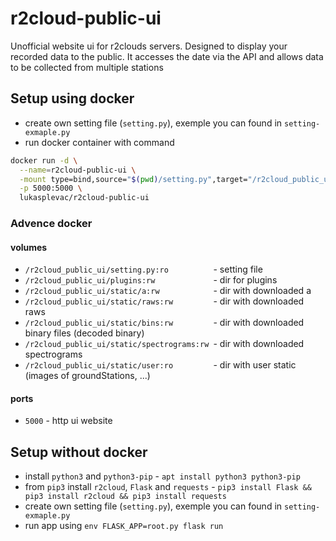 # r2cloud-public-ui
Unofficial website ui for r2clouds servers. Designed to display your recorded data to the public. It accesses the date via the API and allows data to be collected from multiple stations

## Setup using docker
* create own setting file (`setting.py`), exemple you can found in `setting-exmaple.py`
* run docker container with command 

```sh
docker run -d \
  --name=r2cloud-public-ui \
  -mount type=bind,source="$(pwd)/setting.py",target="/r2cloud_public_ui/setting.py" \
  -p 5000:5000 \
  lukasplevac/r2cloud-public-ui
```

### Advence docker

####  volumes
* `/r2cloud_public_ui/setting.py:ro          `- setting file
* `/r2cloud_public_ui/plugins:rw             `- dir for plugins
* `/r2cloud_public_ui/static/a:rw            `- dir with downloaded a
* `/r2cloud_public_ui/static/raws:rw         `- dir with downloaded raws
* `/r2cloud_public_ui/static/bins:rw         `- dir with downloaded binary files (decoded binary)
* `/r2cloud_public_ui/static/spectrograms:rw `- dir with downloaded spectrograms
* `/r2cloud_public_ui/static/user:ro         `- dir with user static (images of groundStations, ...)

#### ports
* `5000` - http ui website

## Setup without docker
* install `python3` and `python3-pip` - `apt install python3 python3-pip`
* from `pip3` install `r2cloud`, `Flask` and `requests` - `pip3 install Flask && pip3 install r2cloud && pip3 install requests`
* create own setting file (`setting.py`), exemple you can found in `setting-exmaple.py`
* run app using `env FLASK_APP=root.py flask run`

